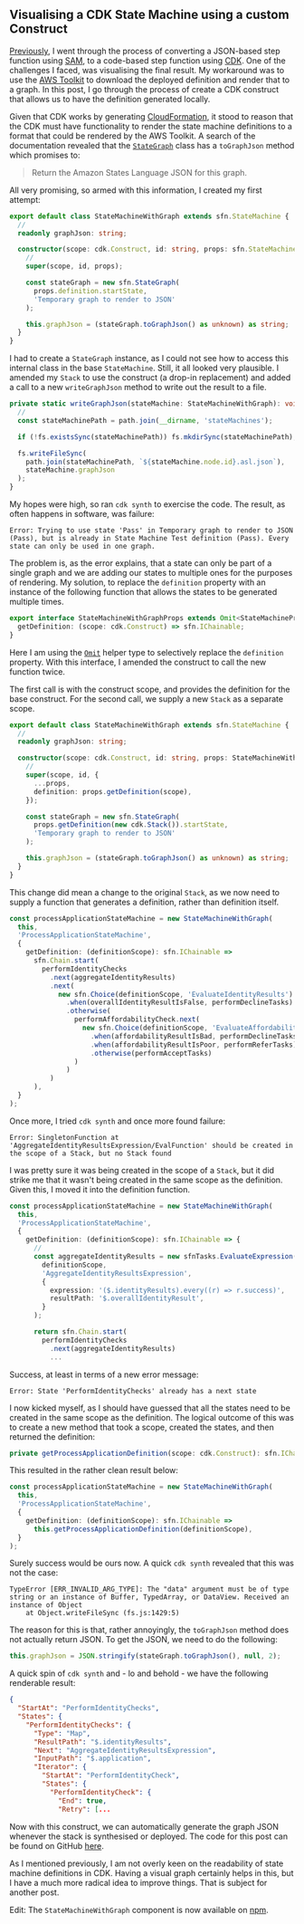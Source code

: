 ## Visualising a CDK State Machine using a custom Construct

[Previously](https://www.10printiamcool.com/converting-an-aws-step-function-to-use-cdk-part-2), I went through the process of converting a JSON-based step function using [SAM](https://aws.amazon.com/serverless/sam/), to a code-based step function using [CDK](https://aws.amazon.com/cdk/). One of the challenges I faced, was visualising the final result. My workaround was to use the [AWS Toolkit](https://aws.amazon.com/visualstudiocode/) to download the deployed definition and render that to a graph. In this post, I go through the process of create a CDK construct that allows us to have the definition generated locally.

Given that CDK works by generating [CloudFormation](https://aws.amazon.com/cloudformation/), it stood to reason that the CDK must have functionality to render the state machine definitions to a format that could be rendered by the AWS Toolkit. A search of the documentation revealed that the [`StateGraph`](https://docs.aws.amazon.com/cdk/api/latest/docs/@aws-cdk_aws-stepfunctions.StateGraph.html) class has a `toGraphJson` method which promises to:

> Return the Amazon States Language JSON for this graph.

All very promising, so armed with this information, I created my first attempt:

```TypeScript
export default class StateMachineWithGraph extends sfn.StateMachine {
  //
  readonly graphJson: string;

  constructor(scope: cdk.Construct, id: string, props: sfn.StateMachineProps) {
    //
    super(scope, id, props);

    const stateGraph = new sfn.StateGraph(
      props.definition.startState,
      'Temporary graph to render to JSON'
    );

    this.graphJson = (stateGraph.toGraphJson() as unknown) as string;
  }
}
```

I had to create a `StateGraph` instance, as I could not see how to access this internal class in the base `StateMachine`. Still, it all looked very plausible. I amended my `Stack` to use the construct (a drop-in replacement) and added a call to a new `writeGraphJson` method to write out the result to a file.

```TypeScript
private static writeGraphJson(stateMachine: StateMachineWithGraph): void {
  //
  const stateMachinePath = path.join(__dirname, 'stateMachines');

  if (!fs.existsSync(stateMachinePath)) fs.mkdirSync(stateMachinePath);

  fs.writeFileSync(
    path.join(stateMachinePath, `${stateMachine.node.id}.asl.json`),
    stateMachine.graphJson
  );
}
```

My hopes were high, so ran `cdk synth` to exercise the code. The result, as often happens in software, was failure:

```Text
Error: Trying to use state 'Pass' in Temporary graph to render to JSON (Pass), but is already in State Machine Test definition (Pass). Every state can only be used in one graph.
```

The problem is, as the error explains, that a state can only be part of a single graph and we are adding our states to multiple ones for the purposes of rendering. My solution, to replace the `definition` property with an instance of the following function that allows the states to be generated multiple times.

```TypeScript
export interface StateMachineWithGraphProps extends Omit<StateMachineProps, 'definition'> {
  getDefinition: (scope: cdk.Construct) => sfn.IChainable;
}
```

Here I am using the [`Omit`](https://mariusschulz.com/blog/the-omit-helper-type-in-typescript) helper type to selectively replace the `definition` property. With this interface, I amended the construct to call the new function twice. 

The first call is with the construct scope, and provides the definition for the base construct. For the second call, we supply a new `Stack` as a separate scope.

```TypeScript
export default class StateMachineWithGraph extends sfn.StateMachine {
  //
  readonly graphJson: string;

  constructor(scope: cdk.Construct, id: string, props: StateMachineWithGraphProps) {
    //
    super(scope, id, {
      ...props,
      definition: props.getDefinition(scope),
    });

    const stateGraph = new sfn.StateGraph(
      props.getDefinition(new cdk.Stack()).startState,
      'Temporary graph to render to JSON'
    );

    this.graphJson = (stateGraph.toGraphJson() as unknown) as string;
  }
}
```

This change did mean a change to the original `Stack`, as we now need to supply a function that generates a definition, rather than definition itself.

```TypeScript
const processApplicationStateMachine = new StateMachineWithGraph(
  this,
  'ProcessApplicationStateMachine',
  {
    getDefinition: (definitionScope): sfn.IChainable =>
      sfn.Chain.start(
        performIdentityChecks
          .next(aggregateIdentityResults)
          .next(
            new sfn.Choice(definitionScope, 'EvaluateIdentityResults')
              .when(overallIdentityResultIsFalse, performDeclineTasks)
              .otherwise(
                performAffordabilityCheck.next(
                  new sfn.Choice(definitionScope, 'EvaluateAffordabilityResult')
                    .when(affordabilityResultIsBad, performDeclineTasks)
                    .when(affordabilityResultIsPoor, performReferTasks)
                    .otherwise(performAcceptTasks)
                )
              )
          )
      ),
  }
);
```

Once more, I tried `cdk synth` and once more found failure:

```Text
Error: SingletonFunction at 'AggregateIdentityResultsExpression/EvalFunction' should be created in the scope of a Stack, but no Stack found
```

I was pretty sure it was being created in the scope of a `Stack`, but it did strike me that it wasn't being created in the same scope as the definition. Given this, I moved it into the definition function.

```TypeScript
const processApplicationStateMachine = new StateMachineWithGraph(
  this,
  'ProcessApplicationStateMachine',
  {
    getDefinition: (definitionScope): sfn.IChainable => {
      //
      const aggregateIdentityResults = new sfnTasks.EvaluateExpression(
        definitionScope,
        'AggregateIdentityResultsExpression',
        {
          expression: '($.identityResults).every((r) => r.success)',
          resultPath: '$.overallIdentityResult',
        }
      );

      return sfn.Chain.start(
        performIdentityChecks
          .next(aggregateIdentityResults)
          ...
```

Success, at least in terms of a new error message:

```Text
Error: State 'PerformIdentityChecks' already has a next state
```

I now kicked myself, as I should have guessed that all the states need to be created in the same scope as the definition. The logical outcome of this was to create a new method that took a scope, created the states, and then returned the definition:

```TypeScript
private getProcessApplicationDefinition(scope: cdk.Construct): sfn.IChainable
```

This resulted in the rather clean result below:

```TypeScript
const processApplicationStateMachine = new StateMachineWithGraph(
  this,
  'ProcessApplicationStateMachine',
  {
    getDefinition: (definitionScope): sfn.IChainable =>
      this.getProcessApplicationDefinition(definitionScope),
  }
);
```

Surely success would be ours now. A quick `cdk synth` revealed that this was not the case:

```Text
TypeError [ERR_INVALID_ARG_TYPE]: The "data" argument must be of type string or an instance of Buffer, TypedArray, or DataView. Received an instance of Object
    at Object.writeFileSync (fs.js:1429:5)
```

The reason for this is that, rather annoyingly, the `toGraphJson` method does not actually return JSON. To get the JSON, we need to do the following:

```TypeScript
this.graphJson = JSON.stringify(stateGraph.toGraphJson(), null, 2);
```

A quick spin of `cdk synth` and - lo and behold - we have the following renderable result:

```JSON
{
  "StartAt": "PerformIdentityChecks",
  "States": {
    "PerformIdentityChecks": {
      "Type": "Map",
      "ResultPath": "$.identityResults",
      "Next": "AggregateIdentityResultsExpression",
      "InputPath": "$.application",
      "Iterator": {
        "StartAt": "PerformIdentityCheck",
        "States": {
          "PerformIdentityCheck": {
            "End": true,
            "Retry": [...
```

Now with this construct, we can automatically generate the graph JSON whenever the stack is synthesised or deployed. The code for this post can be found on GitHub [here](https://github.com/andybalham/blog-source-code/tree/master/step-functions-cdk-diagram).

As I mentioned previously, I am not overly keen on the readability of state machine definitions in CDK. Having a visual graph certainly helps in this, but I have a much more radical idea to improve things. That is subject for another post.

Edit: The `StateMachineWithGraph` component is now available on [npm](https://www.npmjs.com/package/@andybalham/state-machine-with-graph). 

